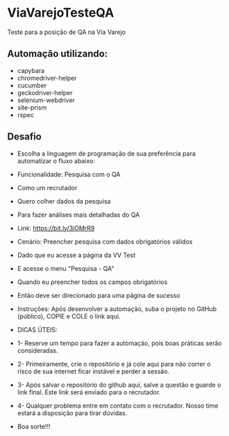 # ViaVarejoTesteQA
Teste para a posição de QA na Via Varejo

## Automação utilizando:

* capybara
* chromedriver-helper
* cucumber
* geckodriver-helper
* selenium-webdriver
* site-prism
* rspec

## Desafio

- Escolha a linguagem de programação de sua preferência para automatizar o fluxo abaixo:  

- Funcionalidade: Pesquisa com o QA 
- Como um recrutador
- Quero colher dados da pesquisa 
- Para fazer análises mais detalhadas do QA
- Link: https://bit.ly/3jOMrR9

- Cenário: Preencher pesquisa com dados obrigatórios válidos
- Dado que eu acesse a página da VV Test
- E acesse o menu "Pesquisa - QA"
- Quando eu preencher todos os campos obrigatórios 
- Então deve ser direcionado para uma página de sucesso
- Instruções: Após desenvolver a automação, suba o projeto no GitHub (público), COPIE e COLE o link aqui.

- DICAS ÚTEIS:
- 1- Reserve um tempo para fazer a automação, pois boas práticas serão consideradas.
- 2- Primeiramente, crie o repositório e já cole aqui para não correr o risco de sua internet ficar instável e perder a sessão.
- 3- Após salvar o repositório do github aqui, salve a questão e guarde o link final. Este link será enviado para o recrutador.
- 4- Qualquer problema entre em contato com o recrutador. Nosso time estará a disposição para tirar dúvidas.

- Boa sorte!!!